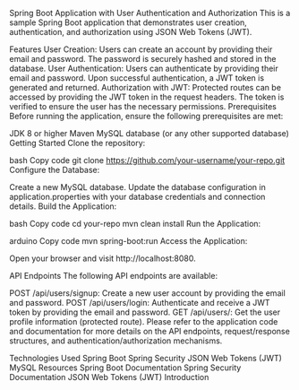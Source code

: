 Spring Boot Application with User Authentication and Authorization
This is a sample Spring Boot application that demonstrates user creation, authentication, and authorization using JSON Web Tokens (JWT).

Features
User Creation: Users can create an account by providing their email and password. The password is securely hashed and stored in the database.
User Authentication: Users can authenticate by providing their email and password. Upon successful authentication, a JWT token is generated and returned.
Authorization with JWT: Protected routes can be accessed by providing the JWT token in the request headers. The token is verified to ensure the user has the necessary permissions.
Prerequisites
Before running the application, ensure the following prerequisites are met:

JDK 8 or higher
Maven
MySQL database (or any other supported database)
Getting Started
Clone the repository:

bash
Copy code
git clone https://github.com/your-username/your-repo.git
Configure the Database:

Create a new MySQL database.
Update the database configuration in application.properties with your database credentials and connection details.
Build the Application:

bash
Copy code
cd your-repo
mvn clean install
Run the Application:

arduino
Copy code
mvn spring-boot:run
Access the Application:

Open your browser and visit http://localhost:8080.

API Endpoints
The following API endpoints are available:

POST /api/users/signup: Create a new user account by providing the email and password.
POST /api/users/login: Authenticate and receive a JWT token by providing the email and password.
GET /api/users/: Get the user profile information (protected route).
Please refer to the application code and documentation for more details on the API endpoints, request/response structures, and authentication/authorization mechanisms.

Technologies Used
Spring Boot
Spring Security
JSON Web Tokens (JWT)
MySQL
Resources
Spring Boot Documentation
Spring Security Documentation
JSON Web Tokens (JWT) Introduction
